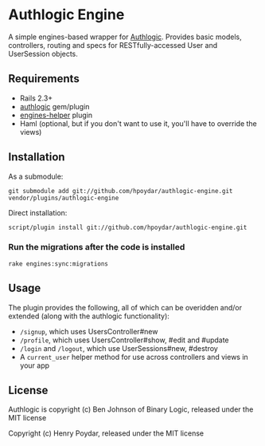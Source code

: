 # Authlogic Engine

A simple engines-based wrapper for [Authlogic](http://github.com/binarylogic/authlogic). Provides basic models, controllers, routing and specs for RESTfully-accessed User and UserSession objects.

## Requirements

* Rails 2.3+
* [authlogic](http://github.com/binarylogic/authlogic) gem/plugin 
* [engines-helper](http://github.com/hpoydar/engines-helper) plugin
* Haml (optional, but if you don't want to use it, you'll have to override the views)

## Installation

As a submodule:
    
    git submodule add git://github.com/hpoydar/authlogic-engine.git vendor/plugins/authlogic-engine
  
Direct installation:

    script/plugin install git://github.com/hpoydar/authlogic-engine.git

### Run the migrations after the code is installed

    rake engines:sync:migrations

## Usage

The plugin provides the following, all of which can be overidden and/or extended (along with the authlogic functionality):

* `/signup`, which uses UsersController#new
* `/profile`, which uses UsersController#show, #edit and #update
* `/login` and `/logout`, which use UserSessions#new, #destroy
* A `current_user` helper method for use across controllers and views in your app

## License

Authlogic is copyright (c) Ben Johnson of Binary Logic, released under the MIT license

Copyright (c) Henry Poydar, released under the MIT license
